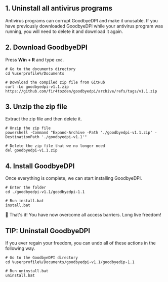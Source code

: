 ## 1. Uninstall all antivirus programs

Antivirus programs can corrupt GoodbyeDPI and make it unusable. If you have previously downloaded GoodbyeDPI while your antivirus program was running, you will need to delete it and download it again.

## 2. Download GoodbyeDPI

Press **Win + R** and type `cmd`.

```shell
# Go to the documents directory
cd %userprofile%/Documents

# Download the compiled zip file from GitHub
curl -Lo goodbyedpi-v1.1.zip https://github.com/fir4tozden/goodbyedpi/archive/refs/tags/v1.1.zip
```

## 3. Unzip the zip file

Extract the zip file and then delete it.

```shell
# Unzip the zip file
powershell -Command "Expand-Archive -Path './goodbyedpi-v1.1.zip' -DestinationPath './goodbyedpi-v1.1'"

# Delete the zip file that we no longer need
del goodbyedpi-v1.1.zip
```

## 4. Install GoodbyeDPI

Once everything is complete, we can start installing GoodbyeDPI.

```shell
# Enter the folder
cd ./goodbyedpi-v1.1/goodbyedpi-1.1

# Run install.bat
install.bat
```

🎉 That's it! You have now overcome all access barriers. Long live freedom!

## TIP: Uninstall GoodbyeDPI

If you ever regain your freedom, you can undo all of these actions in the following way.

```shell
# Go to the GoodbyeDPI directory
cd %userprofile%/Documents/goodbyedpi-v1.1/goodbyedip-1.1

# Run uninstall.bat
uninstall.bat
```

